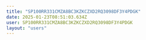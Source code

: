 ```yaml
---
title: "SP100RR331CMZA8BC3KZKCZXD2RQ3098DF3Y4PDGK"
date: 2025-01-23T08:51:03.634Z
user: SP100RR331CMZA8BC3KZKCZXD2RQ3098DF3Y4PDGK
layout: "users"
---
```

    